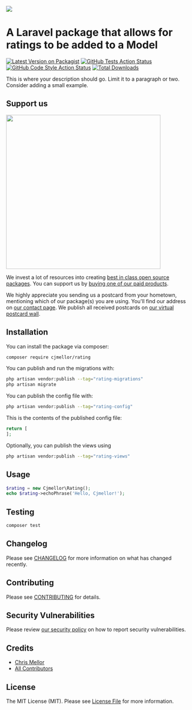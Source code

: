 
[<img src="https://github-ads.s3.eu-central-1.amazonaws.com/support-ukraine.svg?t=1" />](https://supportukrainenow.org)

# A Laravel package that allows for ratings to be added to a Model

[![Latest Version on Packagist](https://img.shields.io/packagist/v/cjmellor/rating.svg?style=flat-square)](https://packagist.org/packages/cjmellor/rating)
[![GitHub Tests Action Status](https://img.shields.io/github/workflow/status/cjmellor/rating/run-tests?label=tests)](https://github.com/cjmellor/rating/actions?query=workflow%3Arun-tests+branch%3Amain)
[![GitHub Code Style Action Status](https://img.shields.io/github/workflow/status/cjmellor/rating/Fix%20PHP%20code%20style%20issues?label=code%20style)](https://github.com/cjmellor/rating/actions?query=workflow%3A"Fix+PHP+code+style+issues"+branch%3Amain)
[![Total Downloads](https://img.shields.io/packagist/dt/cjmellor/rating.svg?style=flat-square)](https://packagist.org/packages/cjmellor/rating)

This is where your description should go. Limit it to a paragraph or two. Consider adding a small example.

## Support us

[<img src="https://github-ads.s3.eu-central-1.amazonaws.com/rating.jpg?t=1" width="419px" />](https://spatie.be/github-ad-click/rating)

We invest a lot of resources into creating [best in class open source packages](https://spatie.be/open-source). You can support us by [buying one of our paid products](https://spatie.be/open-source/support-us).

We highly appreciate you sending us a postcard from your hometown, mentioning which of our package(s) you are using. You'll find our address on [our contact page](https://spatie.be/about-us). We publish all received postcards on [our virtual postcard wall](https://spatie.be/open-source/postcards).

## Installation

You can install the package via composer:

```bash
composer require cjmellor/rating
```

You can publish and run the migrations with:

```bash
php artisan vendor:publish --tag="rating-migrations"
php artisan migrate
```

You can publish the config file with:

```bash
php artisan vendor:publish --tag="rating-config"
```

This is the contents of the published config file:

```php
return [
];
```

Optionally, you can publish the views using

```bash
php artisan vendor:publish --tag="rating-views"
```

## Usage

```php
$rating = new Cjmellor\Rating();
echo $rating->echoPhrase('Hello, Cjmellor!');
```

## Testing

```bash
composer test
```

## Changelog

Please see [CHANGELOG](CHANGELOG.md) for more information on what has changed recently.

## Contributing

Please see [CONTRIBUTING](https://github.com/cjmellor/.github/blob/main/CONTRIBUTING.md) for details.

## Security Vulnerabilities

Please review [our security policy](../../security/policy) on how to report security vulnerabilities.

## Credits

- [Chris Mellor](https://github.com/cjmellor)
- [All Contributors](../../contributors)

## License

The MIT License (MIT). Please see [License File](LICENSE.md) for more information.
